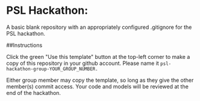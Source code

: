 # PSL Hackathon:

A basic blank repository with an appropriately configured .gitignore for the PSL hackathon.

##Instructions

Click the green "Use this template" button at the top-left corner to make a copy of this repository in your github account. Please name it `psl-hackathon-group-YOUR_GROUP_NUMBER.`

Either group member may copy the template, so long as they give the other member(s) commit access. Your code and models will be reviewed at the end of the hackathon.
